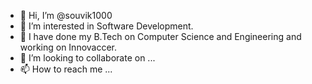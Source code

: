 - 👋 Hi, I’m @souvik1000
- 👀 I’m interested in Software Development.
- 🌱 I have done my B.Tech on Computer Science and Engineering and working on Innovaccer.
- 💞️ I’m looking to collaborate on ...
- 📫 How to reach me ...

<!---
souvik1000/souvik1000 is a ✨ special ✨ repository because its `README.md` (this file) appears on your GitHub profile.
You can click the Preview link to take a look at your changes.
--->
